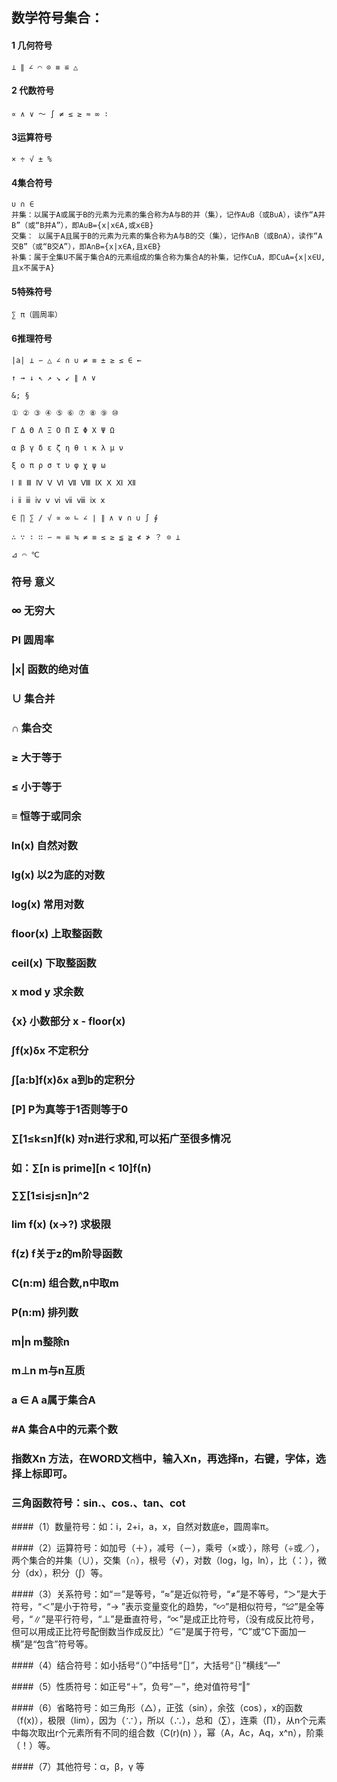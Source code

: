 ## 数学符号集合：

#### 1 几何符号
    ⊥ ∥ ∠ ⌒ ⊙ ≡ ≌ △

#### 2 代数符号
    ∝ ∧ ∨ ～ ∫ ≠ ≤ ≥ ≈ ∞ ∶

#### 3运算符号
    × ÷ √ ± %

#### 4集合符号
    ∪ ∩ ∈
    并集：以属于A或属于B的元素为元素的集合称为A与B的并（集），记作A∪B（或B∪A），读作“A并B”（或“B并A”），即A∪B={x|x∈A,或x∈B}  
    交集： 以属于A且属于B的元素为元素的集合称为A与B的交（集），记作A∩B（或B∩A），读作“A交B”（或“B交A”），即A∩B={x|x∈A,且x∈B}
    补集：属于全集U不属于集合A的元素组成的集合称为集合A的补集，记作CuA，即CuA={x|x∈U,且x不属于A}

#### 5特殊符号
    ∑ π（圆周率）

#### 6推理符号
    |a| ⊥ ∽ △ ∠ ∩ ∪ ≠ ≡ ± ≥ ≤ ∈ ←

    ↑ → ↓ ↖ ↗ ↘ ↙ ∥ ∧ ∨

    &; §

    ① ② ③ ④ ⑤ ⑥ ⑦ ⑧ ⑨ ⑩

    Γ Δ Θ Λ Ξ Ο Π Σ Φ Χ Ψ Ω

    α β γ δ ε ζ η θ ι κ λ μ ν

    ξ ο π ρ σ τ υ φ χ ψ ω

    Ⅰ Ⅱ Ⅲ Ⅳ Ⅴ Ⅵ Ⅶ Ⅷ Ⅸ Ⅹ Ⅺ Ⅻ

    ⅰ ⅱ ⅲ ⅳ ⅴ ⅵ ⅶ ⅷ ⅸ ⅹ

    ∈ ∏ ∑ ∕ √ ∝ ∞ ∟ ∠ ∣ ∥ ∧ ∨ ∩ ∪ ∫ ∮

    ∴ ∵ ∶ ∷ ∽ ≈ ≌ ≒ ≠ ≡ ≤ ≥ ≦ ≧ ≮ ≯ ？ ⊙ ⊥

    ⊿ ⌒ ℃


###     符号          意义

###      ∞          无穷大

###     PI          圆周率

###     |x|         函数的绝对值

###     ∪           集合并

###     ∩           集合交

###     ≥           大于等于

###     ≤           小于等于

###     ≡           恒等于或同余

###     ln(x)       自然对数

###     lg(x)       以2为底的对数

###     log(x)      常用对数

###     floor(x)    上取整函数

###     ceil(x)     下取整函数

###     x mod y     求余数

###     {x} 小数部分 x - floor(x)

###     ∫f(x)δx     不定积分

###     ∫[a:b]f(x)δx a到b的定积分

###     [P]             P为真等于1否则等于0

###     ∑[1≤k≤n]f(k)    对n进行求和,可以拓广至很多情况

###     如：∑[n is prime][n < 10]f(n)

###     ∑∑[1≤i≤j≤n]n^2

###     lim f(x) (x->?) 求极限

###     f(z)     f关于z的m阶导函数

###     C(n:m)   组合数,n中取m

###     P(n:m)   排列数

###     m|n       m整除n

###     m⊥n      m与n互质

###     a ∈ A    a属于集合A

###      #A       集合A中的元素个数

###     指数Xn    方法，在WORD文档中，输入Xn，再选择n，右键，字体，选择上标即可。

###     三角函数符号：sin.、cos.、tan、cot


####（1）数量符号：如：i，2+i，a，x，自然对数底e，圆周率π。

####（2）运算符号：如加号（＋），减号（－），乘号（×或·），除号（÷或／），两个集合的并集（∪），交集（∩），根号（√），对数（log，lg，ln），比（：），微分（dx），积分（∫）等。

####（3）关系符号：如“＝”是等号，“≈”是近似符号，“≠”是不等号，“＞”是大于符号，“＜”是小于符号，“→ ”表示变量变化的趋势，“∽”是相似符号，“≌”是全等号，“∥”是平行符号，“⊥”是垂直符号，“∝”是成正比符号，（没有成反比符号，但可以用成正比符号配倒数当作成反比）“∈”是属于符号，“C”或“C下面加一横”是“包含”符号等。

####（4）结合符号：如小括号“（）”中括号“［］”，大括号“｛｝”横线“—”

####（5）性质符号：如正号“＋”，负号“－”，绝对值符号“‖”

####（6）省略符号：如三角形（△），正弦（sin），余弦（cos），x的函数（f(x)），极限（lim），因为（∵），所以（∴），总和（∑），连乘（∏），从n个元素中每次取出r个元素所有不同的组合数（C(r)(n) ），幂（A，Ac，Aq，x^n），阶乘（！）等。

####（7）其他符号：α，β，γ 等
